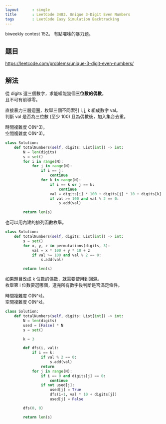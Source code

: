 ```yaml
---
layout      : single
title       : LeetCode 3483. Unique 3-Digit Even Numbers
tags        : LeetCode Easy Simulation Backtracking
---
```

biweekly contest 152。
有點囉嗦的暴力題。  

## 題目

<https://leetcode.com/problems/unique-3-digit-even-numbers/>

## 解法

從 digits 選三個數字，求能組能幾個**三位數的偶數**。  
且不可有前導零。  

直接暴力三層迴圈，枚舉三個不同索引 i, j, k 組成數字 val。  
判斷 val 是否為三位數 (至少 100) 且為偶數後，加入集合去重。  

時間複雜度 O(N^3)。  
空間複雜度 O(N^3)。  

```python
class Solution:
    def totalNumbers(self, digits: List[int]) -> int:
        N = len(digits)
        s = set()
        for i in range(N):
            for j in range(N):
                if i == j:
                    continue
                for k in range(N):
                    if i == k or j == k:
                        continue
                    val = digits[i] * 100 + digits[j] * 10 + digits[k]
                    if val >= 100 and val % 2 == 0:
                        s.add(val)

        return len(s)
```

也可以用內建的排列函數枚舉。  

```python
class Solution:
    def totalNumbers(self, digits: List[int]) -> int:
        s = set()
        for x, y, z in permutations(digits, 3):
            val = x * 100 + y * 10 + z
            if val >= 100 and val % 2 == 0:
                s.add(val)

        return len(s)
```

如果題目改成 k 位數的偶數，就需要使用到回溯。  
枚舉第 i 位數要選哪個，選完所有數字後判斷是否滿足條件。  

時間複雜度 O(N^k)。  
空間複雜度 O(N^k)。  

```python
class Solution:
    def totalNumbers(self, digits: List[int]) -> int:
        N = len(digits)
        used = [False] * N
        s = set()

        k = 3

        def dfs(i, val):
            if i == k:
                if val % 2 == 0:
                    s.add(val)
                return
            for j in range(N):
                if i == 0 and digits[j] == 0:
                    continue
                if not used[j]:
                    used[j] = True
                    dfs(i+1, val * 10 + digits[j])
                    used[j] = False

        dfs(0, 0)

        return len(s)
```
